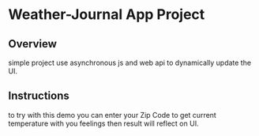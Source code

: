 # Weather-Journal App Project

## Overview
simple project use asynchronous js and web api to dynamically update the UI.

## Instructions
to try with this demo you can enter your Zip Code to get current temperature with you feelings then result will reflect on UI.

